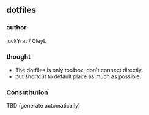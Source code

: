 ## dotfiles

### author
luckYrat / CleyL

### thought
- The dotfiles is only toolbox, don't connect directly.
- put shortcut to default place as much as possible.


### Consutitution
TBD (generate automatically)


